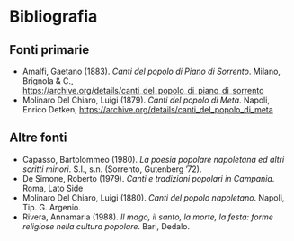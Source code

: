 # Bibliografia

## Fonti primarie

* Amalfi, Gaetano (1883). *Canti del popolo di Piano di Sorrento*. Milano, Brignola & C., https://archive.org/details/canti_del_popolo_di_piano_di_sorrento
* Molinaro Del Chiaro, Luigi (1879). *Canti del popolo di Meta*. Napoli, Enrico Detken, https://archive.org/details/canti_del_popolo_di_meta

## Altre fonti

* Capasso, Bartolommeo (1980). *La poesia popolare napoletana ed altri scritti minori*. S.l., s.n. (Sorrento, Gutenberg ’72).
* De Simone, Roberto (1979). *Canti e tradizioni popolari in Campania*. Roma, Lato Side
* Molinaro Del Chiaro, Luigi (1880). *Canti del popolo napoletano*. Napoli, Tip. G. Argenio.
* Rivera, Annamaria (1988). *Il mago, il santo, la morte, la festa: forme religiose nella cultura popolare*. Bari, Dedalo.
